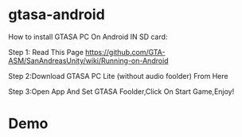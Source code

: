 # gtasa-android

How to install GTASA PC On Android IN SD card:

Step 1: Read This Page https://github.com/GTA-ASM/SanAndreasUnity/wiki/Running-on-Android

Step 2:Download GTASA PC Lite (without audio foolder) From Here

Step 3:Open App And Set GTASA Foolder,Click On Start Game,Enjoy!

# Demo
